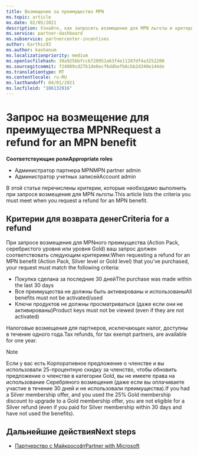 ```yaml
---
title: Возмещение за преимущество MPN
ms.topic: article
ms.date: 02/05/2021
description: Узнайте, как запросить возмещение для MPN льготы и критерии, необходимые для его получения.
ms.service: partner-dashboard
ms.subservice: partnercenter-incentives
author: Karthic83
ms.author: kashanum
ms.localizationpriority: medium
ms.openlocfilehash: 39a925bbfccb720951a63f4e11207df4a3252200
ms.sourcegitcommit: f24089cd27b1de6ecf6ddbefb6cbb2d340e144de
ms.translationtype: MT
ms.contentlocale: ru-RU
ms.lasthandoff: 04/01/2021
ms.locfileid: "106132916"
---
```

# <a name="request-a-refund-for-an-mpn-benefit"></a><span data-ttu-id="43983-103">Запрос на возмещение для преимущества MPN</span><span class="sxs-lookup"><span data-stu-id="43983-103">Request a refund for an MPN benefit</span></span>

<span data-ttu-id="43983-104">**Соответствующие роли**</span><span class="sxs-lookup"><span data-stu-id="43983-104">**Appropriate roles**</span></span>

- <span data-ttu-id="43983-105">Администратор партнера MPN</span><span class="sxs-lookup"><span data-stu-id="43983-105">MPN partner admin</span></span>
- <span data-ttu-id="43983-106">Администратор учетных записей</span><span class="sxs-lookup"><span data-stu-id="43983-106">Account admin</span></span>

<span data-ttu-id="43983-107">В этой статье перечислены критерии, которые необходимо выполнить при запросе возмещения для MPN льготы.</span><span class="sxs-lookup"><span data-stu-id="43983-107">This article lists the criteria you must meet when you request a refund for an MPN benefit.</span></span>

## <a name="criteria-for-a-refund"></a><span data-ttu-id="43983-108">Критерии для возврата денег</span><span class="sxs-lookup"><span data-stu-id="43983-108">Criteria for a refund</span></span>
<span data-ttu-id="43983-109">При запросе возмещения для MPNного преимущества (Action Pack, серебристого уровня или уровня Gold) ваш запрос должен соответствовать следующим критериям:</span><span class="sxs-lookup"><span data-stu-id="43983-109">When requesting a refund for an MPN benefit (Action Pack, Silver level or Gold level) that you’ve purchased, your request must match the following criteria:</span></span>

- <span data-ttu-id="43983-110">Покупка сделана за последние 30 дней</span><span class="sxs-lookup"><span data-stu-id="43983-110">The purchase was made within the last 30 days</span></span>
- <span data-ttu-id="43983-111">Все преимущества не должны быть активированы и использованы</span><span class="sxs-lookup"><span data-stu-id="43983-111">All benefits must not be activated/used</span></span>
- <span data-ttu-id="43983-112">Ключи продуктов не должны просматриваться (даже если они не активированы)</span><span class="sxs-lookup"><span data-stu-id="43983-112">Product keys must not be viewed (even if they are not activated)</span></span>

<span data-ttu-id="43983-113">Налоговые возмещения для партнеров, исключающих налог, доступны в течение одного года.</span><span class="sxs-lookup"><span data-stu-id="43983-113">Tax refunds, for tax exempt partners, are available for one year.</span></span>

>[!NOTE]
><span data-ttu-id="43983-114">Если у вас есть Корпоративное предложение о членстве и вы использовали 25-процентную скидку за членство, чтобы обновить предложение о членстве в категории Gold, вы не имеете права на использование Серебряного возмещения (даже если вы оплачиваете участие в течение 30 дней и не использовали преимущества).</span><span class="sxs-lookup"><span data-stu-id="43983-114">If you had a Silver membership offer, and you used the 25% Gold membership discount to upgrade to a Gold membership offer, you are not eligible for a Silver refund (even if you paid for Silver membership within 30 days and have not used the benefits).</span></span>

## <a name="next-steps"></a><span data-ttu-id="43983-115">Дальнейшие действия</span><span class="sxs-lookup"><span data-stu-id="43983-115">Next steps</span></span>

- [<span data-ttu-id="43983-116">Партнерство с Майкрософт</span><span class="sxs-lookup"><span data-stu-id="43983-116">Partner with Microsoft</span></span>](mpn-overview.md)
